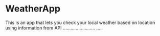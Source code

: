 # WeatherApp
This is an app that lets you check your local weather based on location using information from API
............
............
.....
